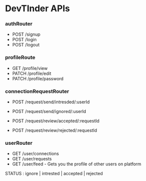 # DevTInder APIs

### authRouter
- POST /signup
- POST /login
- POST /logout

### profileRoute
- GET /profile/view
- PATCH /profile/edit
- PATCH /profile/password

### connectionRequestRouter
- POST /request/send/intresded/:userId
- POST /request/send/ignored/:userId

- POST /request/review/accepted/:requestId
- POST /request/review/rejected/:requestId

### userRouter
- GET /user/connections
- GET /user/requests
- GET /user/feed - Gets you the profile of other users on platform


STATUS : ignore | intrested | accepted | rejected